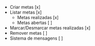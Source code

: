 - Criar metas [x]
- Listar metas [x]
    - Metas realizadas [x]
    - Metas abertas [ ]
- Marcar/Desmarcar metas realizadas [x]
- Remover metas [ ]
- Sistema de mensagens [ ]

